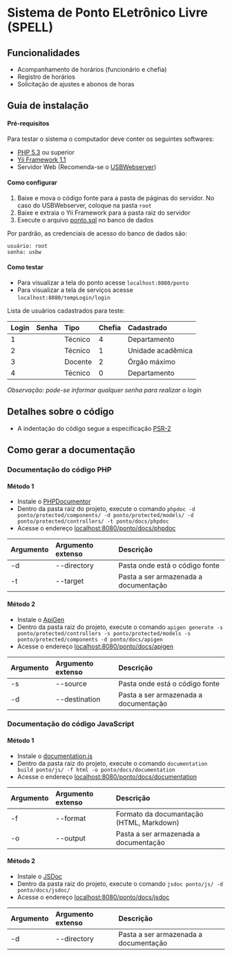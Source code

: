 # Sistema de Ponto ELetrônico Livre (SPELL)

## Funcionalidades
* Acompanhamento de horários (funcionário e chefia)
* Registro de horários
* Solicitação de ajustes e abonos de horas

## Guia de instalação

#### Pré-requisitos
Para testar o sistema o computador deve conter os seguintes softwares:
* [PHP 5.3](https://secure.php.net/downloads.php) ou superior
* [Yii Framework 1.1](https://github.com/yiisoft/yii/releases/download/1.1.17/yii-1.1.17.467ff50.zip)
* Servidor Web (Recomenda-se o [USBWebserver](http://www.usbwebserver.net))

#### Como configurar
1. Baixe e mova o código fonte para a pasta de páginas do servidor. No caso do USBWebserver, coloque na pasta `root`
2. Baixe e extraia o Yii Framework para a pasta raiz do servidor
3. Execute o arquivo [ponto.sql](ponto.sql) no banco de dados

Por pardrão, as credenciais de acesso do banco de dados são:
```
usuário: root
senha: usbw
```

#### Como testar
* Para visualizar a tela do ponto acesse `localhost:8080/ponto`
* Para visualizar a tela de serviços acesse `localhost:8080/tempLogin/login`

Lista de usuários cadastrados para teste:

| Login	| Senha	| Tipo | Chefia | Cadastrado
|:---|:---|:---|:---|:---|
|1||Técnico|4|Departamento|
|2||Técnico|1|Unidade acadêmica|
|3||Docente|2|Órgão máximo|
|4||Técnico|0|Departamento|

*Observação: pode-se informar qualquer senha para realizar o login*

## Detalhes sobre o código
* A indentação do código segue a especificação [PSR-2](https://github.com/bobsta63/netbeans-psr-formatting)

## Como gerar a documentação

### Documentação do código PHP

#### Método 1
* Instale o [PHPDocumentor](https://www.phpdoc.org/)
* Dentro da pasta raiz do projeto, execute o comando ```phpdoc -d ponto/protected/components/ -d ponto/protected/models/ -d ponto/protected/controllers/ -t ponto/docs/phpdoc```
* Acesse o endereço [localhost:8080/ponto/docs/phpdoc](localhost:8080/ponto/docs/phpdoc)

| Argumento	| Argumento extenso | Descrição	|
|:---|:---|:---|
|-d|--directory|Pasta onde está o código fonte|
|-t|--target|Pasta a ser armazenada a documentação|

#### Método 2
* Instale o [ApiGen](http://www.apigen.org/)
* Dentro da pasta raiz do projeto, execute o comando ```apigen generate -s ponto/protected/controllers -s ponto/protected/models -s ponto/protected/components -d ponto/docs/apigen```
* Acesse o endereço [localhost:8080/ponto/docs/apigen](localhost:8080/ponto/docs/apigen)

| Argumento	| Argumento extenso | Descrição	|
|:---|:---|:---|
|-s|--source|Pasta onde está o código fonte|
|-d|--destination|Pasta a ser armazenada a documentação|

### Documentação do código JavaScript

#### Método 1
* Instale o [documentation.js](http://documentation.js.org/)
* Dentro da pasta raiz do projeto, execute o comando ```documentation build ponto/js/ -f html -o ponto/docs/documentation```
* Acesse o endereço [localhost:8080/ponto/docs/documentation](localhost:8080/ponto/docs/documentation)

| Argumento	| Argumento extenso | Descrição	|
|:---|:---|:---|
|-f|--format|Formato da documantação (HTML, Markdown)|
|-o|--output|Pasta a ser armazenada a documentação|

#### Método 2
* Instale o [JSDoc](http://usejsdoc.org/)
* Dentro da pasta raiz do projeto, execute o comando ```jsdoc ponto/js/ -d ponto/docs/jsdoc/```
* Acesse o endereço [localhost:8080/ponto/docs/jsdoc](localhost:8080/ponto/docs/jsdoc)

| Argumento	| Argumento extenso | Descrição	|
|:---|:---|:---|
|-d|--directory|Pasta a ser armazenada a documentação|
